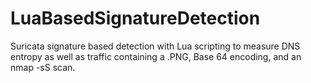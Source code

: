 # LuaBasedSignatureDetection
Suricata signature based detection with Lua scripting to measure DNS entropy as well as traffic containing a .PNG, Base 64 encoding, and an nmap -sS scan.
